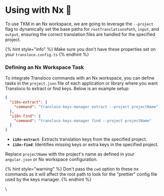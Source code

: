 # Using with Nx 🐋

To use TKM in an Nx workspace, we are going to leverage the `--project` flag to dynamically set the base paths for `rootTranslationsPath`, `input`, and `output`, ensuring the correct translation files are handled for the specified project.

{% hint style="info" %}
Make sure you don't have these properties set on your `transloco.config.ts`
{% endhint %}

### Defining an Nx Workspace Task

To integrate Transloco commands with an Nx workspace, you can define tasks in the `project.json` file of each application or library where you want Transloco to extract or find keys. Below is an example setup:

```json
{
  "i18n-extract": {
    "command": "transloco-keys-manager extract --project projectName"
  },
  "i18n-find": {
    "command": "transloco-keys-manager find --project projectName"
  }
}
```

* **`i18n-extract`**: Extracts translation keys from the specified project.
* **`i18n-find`**: Identifies missing keys or extra keys in the specified project.

Replace `projectName` with the project's name as defined in your `angular.json` or Nx workspace configuration.

{% hint style="warning" %}
Don't pass the `cwd` option to these nx commands as it will affect the root path to look for the "prettier" config file used by the keys manager.
{% endhint %}

\
